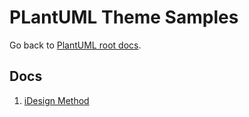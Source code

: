 # PLantUML Theme Samples

Go back to [PlantUML root docs](../index.md).

## Docs

1. [iDesign Method](idesign.puml)

